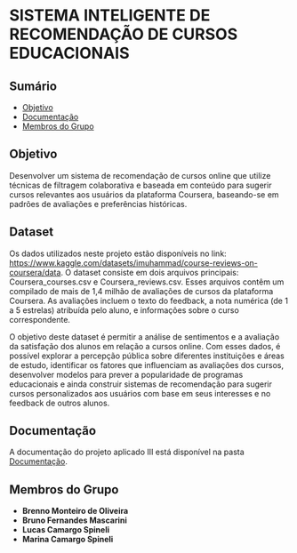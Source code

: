 # SISTEMA INTELIGENTE DE RECOMENDAÇÃO DE CURSOS EDUCACIONAIS


## Sumário
- [Objetivo](#objetivo)
- [Documentação](#Documentação)
- [Membros do Grupo](#membros-do-grupo)

## Objetivo
Desenvolver um sistema de recomendação de cursos online que utilize técnicas de filtragem colaborativa e baseada em conteúdo para sugerir cursos relevantes aos usuários da plataforma Coursera, baseando-se em padrões de avaliações e preferências históricas.

## Dataset
Os dados utilizados neste projeto estão disponíveis no link: https://www.kaggle.com/datasets/imuhammad/course-reviews-on-coursera/data. O dataset consiste em dois arquivos principais: Coursera_courses.csv e Coursera_reviews.csv. Esses arquivos contêm um compilado de mais de 1,4 milhão de avaliações de cursos da plataforma Coursera. As avaliações incluem o texto do feedback, a nota numérica (de 1 a 5 estrelas) atribuída pelo aluno, e informações sobre o curso correspondente.

O objetivo deste dataset é permitir a análise de sentimentos e a avaliação da satisfação dos alunos em relação a cursos online. Com esses dados, é possível explorar a percepção pública sobre diferentes instituições e áreas de estudo, identificar os fatores que influenciam as avaliações dos cursos, desenvolver modelos para prever a popularidade de programas educacionais e ainda construir sistemas de recomendação para sugerir cursos personalizados aos usuários com base em seus interesses e no feedback de outros alunos.




## Documentação
A documentação do projeto aplicado III está disponível na pasta [Documentação](./Documentação).

## Membros do Grupo
- **Brenno Monteiro de Oliveira**
- **Bruno Fernandes Mascarini**
- **Lucas Camargo Spineli**
- **Marina Camargo Spineli**
